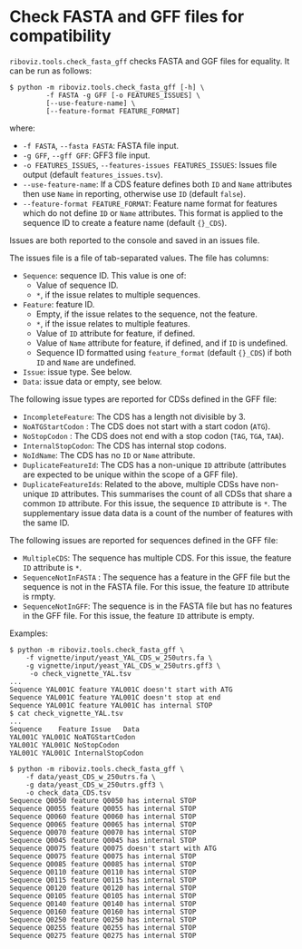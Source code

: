 # Check FASTA and GFF files for compatibility

`riboviz.tools.check_fasta_gff` checks FASTA and GGF files for equality. It can be run as follows:

```console
$ python -m riboviz.tools.check_fasta_gff [-h] \
         -f FASTA -g GFF [-o FEATURES_ISSUES] \
         [--use-feature-name] \
         [--feature-format FEATURE_FORMAT]
```

where:

* `-f FASTA`, `--fasta FASTA`: FASTA file input.
* `-g GFF`, `--gff GFF`: GFF3 file input.
* `-o FEATURES_ISSUES`, `--features-issues FEATURES_ISSUES`: Issues file output (default `features_issues.tsv`).
* `--use-feature-name`: If a CDS feature defines both `ID` and `Name` attributes then use `Name` in reporting, otherwise use `ID` (default `false`).
* `--feature-format FEATURE_FORMAT`: Feature name format for features which do not define `ID` or `Name` attributes. This format is applied to the sequence ID to create a feature name (default `{}_CDS`).

Issues are both reported to the console and saved in an issues file.

The issues file is a file of tab-separated values. The file has columns:

* `Sequence`: sequence ID. This value is one of:
  - Value of sequence ID.
  - `*`, if the issue relates to multiple sequences.
* `Feature`: feature ID.
  - Empty, if the issue relates to the sequence, not the feature.
  - `*`, if the issue relates to multiple features.          
  - Value of `ID` attribute for feature, if defined.
  - Value of `Name` attribute for feature, if defined, and if `ID` is undefined.
  - Sequence ID formatted using `feature_format` (default `{}_CDS`) if both `ID` and `Name` are undefined.
* `Issue`: issue type. See below.
* `Data`: issue data or empty, see below.

The following issue types are reported for CDSs defined in the GFF file:

* `IncompleteFeature`: The CDS has a length not divisible by 3.
* `NoATGStartCodon` : The CDS does not start with a start codon (`ATG`).
* `NoStopCodon` : The CDS does not end with a stop codon (`TAG`, `TGA`, `TAA`).
* `InternalStopCodon`: The CDS has internal stop codons.
* `NoIdName`: The CDS has no `ID` or `Name` attribute.
* `DuplicateFeatureId`: The CDS has a non-unique `ID` attribute (attributes are expected to be unique within the scope of a GFF file).
* `DuplicateFeatureIds`: Related to the above, multiple CDSs have non-unique `ID` attributes. This summarises the count of all CDSs that share a common `ID` attribute. For this issue, the sequence `ID` attribute is `*`. The supplementary issue data data is a count of the number of features with the same ID.

The following issues are reported for sequences defined in the GFF file:

* `MultipleCDS`: The sequence has multiple CDS. For this issue, the feature `ID` attribute is `*`.
* `SequenceNotInFASTA` : The sequence has a feature in the GFF file but the sequence is not in the FASTA file. For this issue, the feature `ID` attribute is rmpty.
* `SequenceNotInGFF`: The sequence is in the FASTA file but has no features in the GFF file. For this issue, the feature `ID` attribute is empty.

Examples:

```console
$ python -m riboviz.tools.check_fasta_gff \
    -f vignette/input/yeast_YAL_CDS_w_250utrs.fa \
    -g vignette/input/yeast_YAL_CDS_w_250utrs.gff3 \
     -o check_vignette_YAL.tsv
...
Sequence YAL001C feature YAL001C doesn't start with ATG
Sequence YAL001C feature YAL001C doesn't stop at end
Sequence YAL001C feature YAL001C has internal STOP
$ cat check_vignette_YAL.tsv 
...
Sequence	Feature	Issue	Data
YAL001C	YAL001C	NoATGStartCodon	
YAL001C	YAL001C	NoStopCodon	
YAL001C	YAL001C	InternalStopCodon	
```
```console
$ python -m riboviz.tools.check_fasta_gff \
    -f data/yeast_CDS_w_250utrs.fa \
    -g data/yeast_CDS_w_250utrs.gff3 \
    -o check_data_CDS.tsv
Sequence Q0050 feature Q0050 has internal STOP
Sequence Q0055 feature Q0055 has internal STOP
Sequence Q0060 feature Q0060 has internal STOP
Sequence Q0065 feature Q0065 has internal STOP
Sequence Q0070 feature Q0070 has internal STOP
Sequence Q0045 feature Q0045 has internal STOP
Sequence Q0075 feature Q0075 doesn't start with ATG
Sequence Q0075 feature Q0075 has internal STOP
Sequence Q0085 feature Q0085 has internal STOP
Sequence Q0110 feature Q0110 has internal STOP
Sequence Q0115 feature Q0115 has internal STOP
Sequence Q0120 feature Q0120 has internal STOP
Sequence Q0105 feature Q0105 has internal STOP
Sequence Q0140 feature Q0140 has internal STOP
Sequence Q0160 feature Q0160 has internal STOP
Sequence Q0250 feature Q0250 has internal STOP
Sequence Q0255 feature Q0255 has internal STOP
Sequence Q0275 feature Q0275 has internal STOP
```
